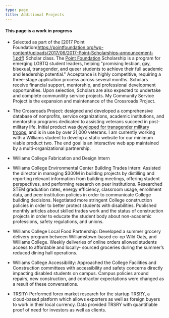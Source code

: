 ```yaml
---
type: page
title: Additional Projects
---
```


#### This page is a work in progress

* Selected as part of the [2017 Point Foundation(https://pointfoundation.org/wp-content/uploads/2017/06/2017-Point-Scholarships-announcement-1.pdf) Scholar class. The [Point Foundation](https://pointfoundation.org/) Scholarship is a program for emerging LGBTQ student leaders, helping "promising lesbian, gay, bisexual, transgender, and queer students to achieve their full academic and leadership potential." Acceptance is highly competitive, requiring a three-stage application process across several months. Scholars receive financial support, mentorship, and professional development opportunities. Upon selection, Scholars are also expected to undertake and complete communitity service projects. My Community Service Project is the expansion and maintenance of the Crossroads Project. 

* The Crossroads Project: designed and developed a comprehensive database of nonprofits, service organizations, academic institutions, and mentorship programs dedicated to assisting veterans succeed in post-military life. Initial product was [developed for transgender military troops](https://londonmeanswild.github.io/professional/2016/07/21/sparta.html), and is in use by over 21,000 veterans. I am currently working with a Williams student to develop a static website for our minimum viable product two. The end goal is an interactive web app maintained by a multi-organizational partnership. 

* Williams College Fabrication and Design Intern

* Williams College Environmental Center Building Trades Intern: Assisted the director in managing $300M in building projects by distilling and reporting relevant information from building meetings, offering student perspectives, and performing research on peer institutions. Researched STEM graduation rates, energy efficiency, classroom usage, enrollment data, and peer institution
policies in order to communicate College building decisions. Negotiated more stringent College construction policies in order to better protect students with disabilities. Published monthly articles about skilled trades work and the status of construction projects in order to educate the student body about non-academic professions, safety regulations, and unions.

* Williams College Local Food Partnership: Developed a summer grocery delivery program between Williamstown-based co-op Wild Oats, and Williams College. Weekly deliveries of online orders allowed students access to affordable and locally- sourced groceries during the summer’s reduced dining hall operations.

* Williams College Accessibility: Approached the College Facilities and Construction committees with accessibility and safety concerns directly impacting disabled students on campus. Campus policies around repairs, new construction, and contractor expectations were changed as a result of these conversations.

* TRSRY: Performed forex market research for the startup TRSRY, a cloud-based platform which allows exporters as well as foreign buyers to work in their local currency. Data provided TRSRY with quantifiable proof of need for investors as well as clients.

